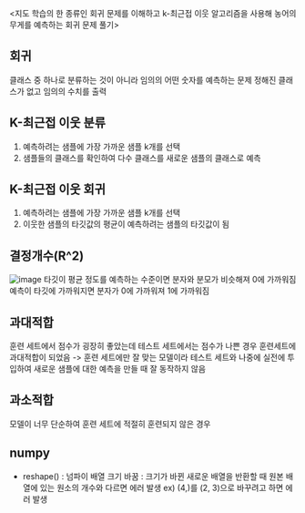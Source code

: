 <지도 학습의 한 종류인 회귀 문제를 이해하고 k-최근접 이웃 알고리즘을 사용해 농어의 무게를 예측하는 회귀 문제 풀기>
## 회귀
클래스 중 하나로 분류하는 것이 아니라 임의의 어떤 숫자를 예측하는 문제
정해진 클래스가 없고 임의의 수치를 출력
## K-최근접 이웃 분류
1. 예측하려는 샘플에 가장 가까운 샘플 k개를 선택
2. 샘플들의 클래스를 확인하여 다수 클래스를 새로운 샘플의 클래스로 예측
## K-최근접 이웃 회귀
1. 예측하려는 샘플에 가장 가까운 샘플 k개를 선택
2. 이웃한 샘플의 타깃값의 평균이 예측하려는 샘플의 타깃값이 됨
## 결정개수(R^2)
![image](https://github.com/mumminn/CHIC_24_machine-learning-study/assets/117912034/a3a8757d-98fb-4413-9fff-cc68781121e1)
타깃이 평균 정도를 예측하는 수준이면 분자와 분모가 비슷해져 0에 가까워짐
예측이 타깃에 가까워지면 분자가 0에 가까워져 1에 가까워짐
## 과대적합
훈련 세트에서 점수가 굉장히 좋았는데 테스트 세트에서는 점수가 나쁜 경우 훈련세트에 과대적합이 되었음
-> 훈련 세트에만 잘 맞는 모델이라 테스트 세트와 나중에 실전에 투입하여 새로운 샘플에 대한 예측을 만들 때 잘 동작하지 않음
## 과소적합
모델이 너무 단순하여 훈련 세트에 적절히 훈련되지 않은 경우 
## numpy
- reshape()
  : 넘파이 배열 크기 바꿈
  : 크기가 바뀐 새로운 배열을 반환할 때 원본 배열에 있는 원소의 개수와 다르면 에러 발생
    ex) (4,)를 (2, 3)으로 바꾸려고 하면 에러 발생
  

